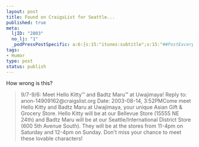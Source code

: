 ```yaml
--- 
layout: post
title: Found on CraigsList for Seattle...
published: true
meta: 
  ljID: "2803"
  no_lj: "1"
  _podPressPostSpecific: a:6:{s:15:"itunes:subtitle";s:15:"##PostExcerpt##";s:14:"itunes:summary";s:15:"##PostExcerpt##";s:15:"itunes:keywords";s:17:"##WordPressCats##";s:13:"itunes:author";s:10:"##Global##";s:15:"itunes:explicit";s:7:"Default";s:12:"itunes:block";s:7:"Default";}
tags: 
- Humor
type: post
status: publish
---
```

How wrong is this?
<blockquote>
9/7-9/6: Meet Hello Kitty™ and Badtz Maru™ at Uwajimaya!
Reply to: anon-14909162@craigslist.org
Date: 2003-08-14, 3:52PMCome meet Hello Kitty and Badtz Maru at Uwajimaya, your unique Asian Gift &amp; Grocery Store. Hello Kitty will be at our Bellevue Store (15555 NE 24th) and Badtz Maru will be at our Seattle/International District Store (600 5th Avenue South). They will be at the stores from 11-4pm on Saturday and 12-4pm on Sunday. Don't miss your chance to meet these lovable characters!
</blockquote>
